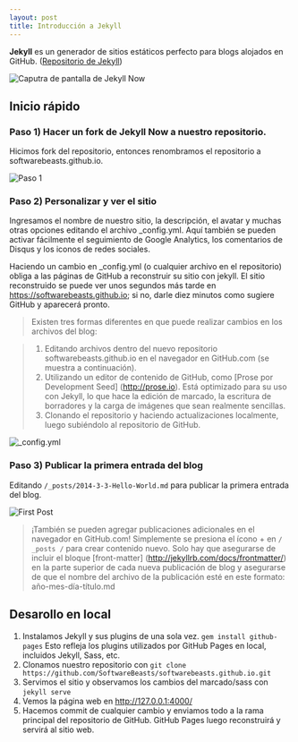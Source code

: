 ```yaml
---
layout: post
title: Introducción a Jekyll
---
```


**Jekyll** es un generador de sitios estáticos perfecto para blogs alojados en GitHub. ([Repositorio de Jekyll](https://github.com/jekyll/jekyll))

![Caputra de pantalla de Jekyll Now](/images/jekyll-now-theme-screenshot.jpg "Caputra de pantalla de Jekyll Now")

## Inicio rápido

### Paso 1) Hacer un fork de Jekyll Now a nuestro repositorio.

Hicimos fork del repositorio, entonces renombramos el repositorio a softwarebeasts.github.io.

![Paso 1](/images/step1.gif "Paso 1")

### Paso 2) Personalizar y ver el sitio

Ingresamos el nombre de nuestro sitio, la descripción, el avatar y muchas otras opciones editando el archivo _config.yml. Aquí también se pueden activar fácilmente el seguimiento de Google Analytics, los comentarios de Disqus y los iconos de redes sociales.

Haciendo un cambio en _config.yml (o cualquier archivo en el repositorio) obliga a las páginas de GitHub a reconstruir su sitio con jekyll. El sitio reconstruido se puede ver unos segundos más tarde en <https://softwarebeasts.github.io>; si no, darle diez minutos como sugiere GitHub y aparecerá pronto.

> Existen tres formas diferentes en que puede realizar cambios en los archivos del blog:

> 1. Editando archivos dentro del nuevo repositorio softwarebeasts.github.io en el navegador en GitHub.com (se muestra a continuación).
> 2. Utilizando un editor de contenido de GitHub, como [Prose por Development Seed] (http://prose.io). Está optimizado para su uso con Jekyll, lo que hace la edición de marcado, la escritura de borradores y la carga de imágenes que sean realmente sencillas.
> 3. Clonando el repositorio y haciendo actualizaciones localmente, luego subiéndolo al repositorio de GitHub.

![_config.yml](/images/config.png "_config.yml")

### Paso 3) Publicar la primera entrada del blog

Editando `/_posts/2014-3-3-Hello-World.md` para publicar la primera entrada del blog.

![First Post](/images/first-post.png "First Post")

> ¡También se pueden agregar publicaciones adicionales en el navegador en GitHub.com! Simplemente se presiona el ícono + en `/ _posts /` para crear contenido nuevo. Solo hay que asegurarse de incluir el bloque [front-matter] (http://jekyllrb.com/docs/frontmatter/) en la parte superior de cada nueva publicación de blog y asegurarse de que el nombre del archivo de la publicación esté en este formato: año-mes-día-título.md

## Desarollo en local

1. Instalamos Jekyll y sus plugins de una sola vez. `gem install github-pages` Esto refleja los plugins utilizados por GitHub Pages en local, incluidos Jekyll, Sass, etc.
2. Clonamos nuestro repositorio con `git clone https://github.com/SoftwareBeasts/softwarebeasts.github.io.git`
3. Servimos el sitio y observamos los cambios del marcado/sass con `jekyll serve`
4. Vemos la página web en http://127.0.0.1:4000/
5. Hacemos commit de cualquier cambio y enviamos todo a la rama principal del repositorio de GitHub. GitHub Pages luego reconstruirá y servirá al sitio web.
